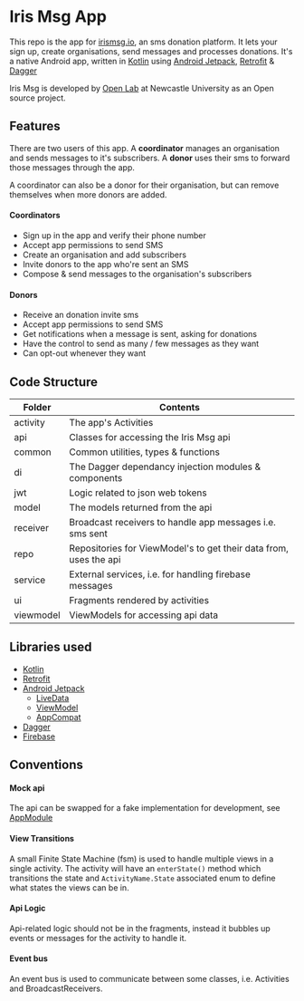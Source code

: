 # Iris Msg App

This repo is the app for [irismsg.io](https://irismsg.io), an sms donation platform.
It lets your sign up, create organisations, send messages and processes donations.
It's a native Android app, written in [Kotlin](https://kotlinlang.org/) using
[Android Jetpack](https://developer.android.com/jetpack/),
[Retrofit](https://square.github.io/retrofit/) &
[Dagger](https://google.github.io/dagger/)

Iris Msg is developed by [Open Lab](https://openlab.ncl.ac.uk) at Newcastle University as an Open source project.

## Features

There are two users of this app.
A **coordinator** manages an organisation and sends messages to it's subscribers.
A **donor** uses their sms to forward those messages through the app.

A coordinator can also be a donor for their organisation, but can remove themselves when more donors are added.

#### Coordinators

* Sign up in the app and verify their phone number
* Accept app permissions to send SMS
* Create an organisation and add subscribers
* Invite donors to the app who're sent an SMS
* Compose & send messages to the organisation's subscribers

#### Donors

* Receive an donation invite sms
* Accept app permissions to send SMS
* Get notifications when a message is sent, asking for donations
* Have the control to send as many / few messages as they want
* Can opt-out whenever they want

## Code Structure

Folder | Contents
------ | --------
activity  | The app's Activities
api       | Classes for accessing the Iris Msg api
common    | Common utilities, types & functions
di        | The Dagger dependancy injection modules & components
jwt       | Logic related to json web tokens
model     | The models returned from the api
receiver  | Broadcast receivers to handle app messages i.e. sms sent
repo      | Repositories for ViewModel's to get their data from, uses the api
service   | External services, i.e. for handling firebase messages
ui        | Fragments rendered by activities
viewmodel | ViewModels for accessing api data

## Libraries used

* [Kotlin](https://kotlinlang.org/)
* [Retrofit](https://square.github.io/retrofit/)
* [Android Jetpack](https://developer.android.com/jetpack/)
  * [LiveData](https://developer.android.com/topic/libraries/architecture/livedata)
  * [ViewModel](https://developer.android.com/topic/libraries/architecture/viewmodel)
  * [AppCompat](https://developer.android.com/topic/libraries/support-library/packages#v7-appcompat)
* [Dagger](https://google.github.io/dagger/)
* [Firebase](https://firebase.google.com/)

## Conventions

#### Mock api

The api can be swapped for a fake implementation for development, see [AppModule](/app/src/main/java/uk/ac/ncl/openlab/irismsg/di/AppModule.kt)

#### View Transitions

A small Finite State Machine (fsm) is used to handle multiple views in a single activity.
The activity will have an `enterState()` method which transitions the state
and `ActivityName.State` associated enum to define what states the views can be in.

#### Api Logic

Api-related logic should not be in the fragments, instead it bubbles up events or messages for the activity to handle it.

#### Event bus

An event bus is used to communicate between some classes, i.e. Activities and BroadcastReceivers.
